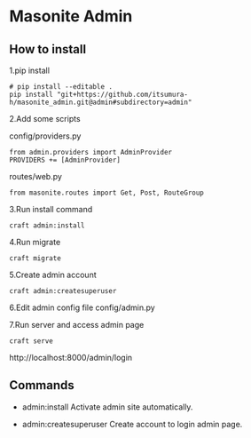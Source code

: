 Masonite Admin
===

## How to install
1.pip install

```
# pip install --editable .
pip install "git+https://github.com/itsumura-h/masonite_admin.git@admin#subdirectory=admin"
```

2.Add some scripts

config/providers.py
```
from admin.providers import AdminProvider
PROVIDERS += [AdminProvider]
```

routes/web.py
```
from masonite.routes import Get, Post, RouteGroup
```

3.Run install command
```
craft admin:install
```

4.Run migrate
```
craft migrate
```

5.Create admin account
```
craft admin:createsuperuser
```

6.Edit admin config file
config/admin.py

7.Run server and access admin page
```
craft serve
```

http://localhost:8000/admin/login

## Commands
- admin:install
Activate admin site automatically.

- admin:createsuperuser
Create account to login admin page.